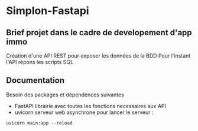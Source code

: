 # Simplon-Fastapi

## Brief projet dans le cadre de developement d'app immo

Création d'une API REST pour exposer les données de la BDD
Pour l'instant l'API répons les scripts SQL

## Documentation

Besoin des packages et dépendences suivantes
- FastAPI
    librairie avec toutes les fonctions necessaires aux API
- uvicorn
    serveur web asynchrone
    pour lancer le serveur :
```
uvicorn main:app --reload
```